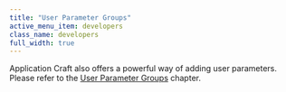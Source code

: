 ```yaml
---
title: "User Parameter Groups"
active_menu_item: developers
class_name: developers
full_width: true
---
```



Application Craft also offers a powerful way of adding user parameters. Please refer to the [User Parameter Groups](../../the-console/console-tabs/more/account-variables/user-parameters/index.htm) chapter.

